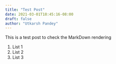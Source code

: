 ```yaml
---
title: "Test Post"
date: 2021-03-01T18:45:16-08:00
draft: false
author: "Utkarsh Pandey"
---
```


This is a test post to check the MarkDown rendering

1. List 1
1. List 2
1. List 3
